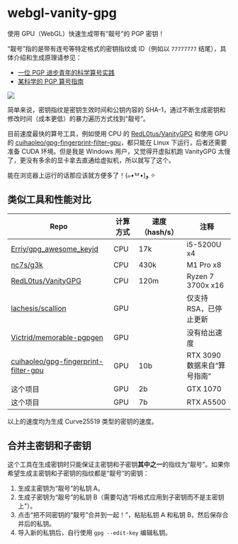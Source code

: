# webgl-vanity-gpg

使用 GPU（WebGL）快速生成带有“靓号”的 PGP 密钥！

“靓号”指的是带有连号等特定格式的密钥指纹或 ID（例如以 `77777777` 结尾），具体介绍和生成原理请参见：

* [一位 PGP 进步青年的科学算号实践](https://www.douban.com/note/763978955/)
* [某科学的 PGP 算号指南](https://blog.dejavu.moe/posts/the-scientific-vanity-pgp-counting-guide/)

![](https://github.com/user-attachments/assets/e6364d93-fffe-4fcd-9857-b70155e6f476)

简单来说，密钥指纹是密钥生效时间和公钥内容的 SHA-1，通过不断生成密钥和修改时间（成本更低）的暴力遍历方式找到“靓号”。

目前速度最快的算号工具，例如使用 CPU 的 [RedL0tus/VanityGPG](https://github.com/RedL0tus/VanityGPG) 和使用 GPU 的 [cuihaoleo/gpg-fingerprint-filter-gpu](https://github.com/cuihaoleo/gpg-fingerprint-filter-gpu)，都只能在 Linux 下运行，后者还需要准备 CUDA 环境。但是我是 Windows 用户，又觉得开虚拟机跑 VanityGPG 太慢了，更没有多余的显卡拿去直通给虚拟机，所以就写了这个。

能在浏览器上运行的话那应该就方便多了！(๑•̀ᄇ•́)و ✧

## 类似工具和性能对比

| Repo | 计算方式 | 速度（hash/s） | 注释 |
| - | - | - | - |
| [Erriy/gpg_awesome_keyid](https://github.com/Erriy/gpg_awesome_keyid) | CPU | 17k | i5-5200U x4 |
| [nc7s/g3k](https://github.com/nc7s/g3k) | CPU | 430k | M1 Pro x8 |
| [RedL0tus/VanityGPG](https://github.com/RedL0tus/VanityGPG) | CPU | 120m | Ryzen 7 3700x x16 |
| [lachesis/scallion](https://github.com/lachesis/scallion) | GPU |  | 仅支持 RSA，已停止更新 |
| [Victrid/memorable-pgpgen](https://github.com/Victrid/memorable-pgpgen) | GPU |  | 没有给出速度 |
| [cuihaoleo/gpg-fingerprint-filter-gpu](https://github.com/cuihaoleo/gpg-fingerprint-filter-gpu) | GPU | 10b | RTX 3090 数据来自“算号指南” |
| 这个项目 | GPU | 2b | GTX 1070 |
| 这个项目 | GPU | 7b | RTX A5500 |

以上的速度均为生成 Curve25519 类型的密钥的速度。

## 合并主密钥和子密钥

这个工具在生成密钥时只能保证主密钥和子密钥**其中之一**的指纹为“靓号”。如果你希望生成主密钥和子密钥的指纹都是“靓号”的密钥：

1. 生成主密钥为“靓号”的私钥 A。
2. 生成子密钥为“靓号”的私钥 B（需要勾选“将格式应用到子密钥而不是主密钥上”）。
3. 点击“把不同密钥的“靓号”合并到一起！”，粘贴私钥 A 和私钥 B，然后保存合并后的私钥。
4. 导入新的私钥后，自行使用 `gpg --edit-key` 编辑私钥。
